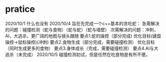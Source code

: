 # pratice
2020/10/1 什么也没有
2020/10/4 旨在先完成一个c++基本的贪吃蛇：
          急需解决的问题：碰撞检测（蛇与食物）（蛇与蛇）（蛇与墙壁）
          次需解决的问题：冲刺，AI，大逃杀，更广阔的地图与镜头跟随
          要点1.蛇的操控（部分完成)
                优化目标(键盘操控→鼠标操控)(冲刺)
          要点2.⻝物生成（部分完成，需要碰撞检测）
                优化目标（同时生成更多的食物）
          要点3.⾝体成长（完成，需要碰撞检测）
          要点4.AI与大逃杀（未完成）
2020/10/5
碰撞检测初试，但是任然在吃食物是有所不便。
